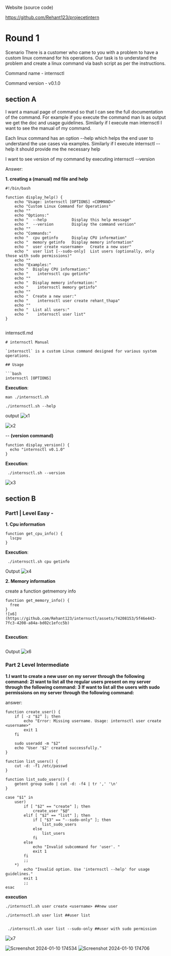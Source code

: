 Website (source code)

https://github.com/Rehant123/projecetintern



# Round 1
Scenario There is a customer who came to you with a problem to have a custom linux command for his operations. Our task is to understand the problem and create a linux command via bash script as per the instructions.

Command name - internsctl                                                                                                                                                                        



Command version - v0.1.0

## section A
I want a manual page of command so that I can see the full documentation of the command. For example if you execute the command man ls as output we get the doc and usage guidelines. Similarly if I execute man internsctl I want to see the manual of my command.

Each linux command has an option --help which helps the end user to understand the use cases via examples. Similarly if I execute internsctl --help it should provide me the necessary help

I want to see version of my command by executing internsctl --version

Answer:

 **1. creating a  (manual) md file and help**

```
#!/bin/bash

function display_help() {
    echo "Usage: internsctl [OPTIONS] <COMMAND>"
    echo "Custom Linux Command for Operations"
    echo ""
    echo "Options:"
    echo "  ‐‐help           Display this help message"
    echo "  ‐‐version        Display the command version"
    echo ""
    echo "Commands:"
    echo "  cpu getinfo      Display CPU information"
    echo "  memory getinfo   Display memory information"
    echo "  user create <username>   Create a new user"
    echo "  user list [‐‐sudo‐only]  List users (optionally, only
those with sudo permissions)"
    echo ""
    echo "Examples:"
    echo "  Display CPU information:"
    echo "    internsctl cpu getinfo"
    echo ""
    echo "  Display memory information:"
    echo "    internsctl memory getinfo"
    echo ""
    echo "  Create a new user:"
    echo "    internsctl user create rehant_thapa"
    echo ""
    echo "  List all users:"
    echo "    internsctl user list"
}


```
internsctl.md
```
# internsctl Manual

`internsctl` is a custom Linux command designed for various system operations.

## Usage

```bash
internsctl [OPTIONS]

```

**Execution**: 
```
man ./internsctl.sh

./internsctl.sh --help
```

output
![x1](https://github.com/Rehant123/internsctl/assets/74208153/1fdb5bfa-a94c-4c67-80b8-76cb98fd81fc)

![x2](https://github.com/Rehant123/internsctl/assets/74208153/fa9874ec-7246-445e-80c6-34ddfc778a4f)

-- **(version command)**
```
function display_version() {
  echo "internsctl v0.1.0"
}
```
**Execution**: 
```
 ./internsctl.sh --version
```
![x3](https://github.com/Rehant123/internsctl/assets/74208153/48eae053-9b52-455a-8df4-59ef44bc5451)

## section B

### Part1 | Level Easy -




**1. Cpu information**
```
function get_cpu_info() {
  lscpu
}
```
**Execution**: 
```
 ./internsctl.sh cpu getinfo
```

Output
![x4](https://github.com/Rehant123/internsctl/assets/74208153/04163fb8-1ec1-46a1-8906-f792deb9067f)


**2. Memory information**

create a function getmemory info
```
function get_memory_info() {
  free
}
![x6](https://github.com/Rehant123/internsctl/assets/74208153/5f46e443-7fc3-4208-a84a-bd02c1efcc5b)


```
**Execution**: 
```
 ```
Output
![x6](https://github.com/Rehant123/internsctl/assets/74208153/15b7be98-64ea-4936-8003-313afb6fddd9)

 ### Part 2 Level Intermediate

**1.I want to create a new user on my server through the following command:**
**2I want to list all the regular users present on my server through the following command:**
**3 If want to list all the users with sudo permissions on my server through the following command:**


answer:
```
function create_user() {
    if [ -z "$2" ]; then
        echo "Error: Missing username. Usage: internsctl user create <username>"
        exit 1
    fi

    sudo useradd -m "$2"
    echo "User '$2' created successfully."
}

function list_users() {
    cut -d: -f1 /etc/passwd
}

function list_sudo_users() {
    getent group sudo | cut -d: -f4 | tr ',' '\n'
}

case "$1" in
    user)
        if [ "$2" == "create" ]; then
            create_user "$@"
        elif [ "$2" == "list" ]; then
            if [ "$3" == "--sudo-only" ]; then
                list_sudo_users
            else
                list_users
            fi
        else
            echo "Invalid subcommand for 'user'. "
            exit 1
        fi
        ;;
    *)
        echo "Invalid option. Use 'internsctl --help' for usage guidelines."
        exit 1
        ;;
esac

```
**execution**

```
./internsctl.sh user create <username> ##new user

./internsctl.sh user list ##user list


 ./internsctl.sh user list --sudo-only ##user with sudo permission
```
![x7](https://github.com/Rehant123/internsctl/assets/74208153/42ac307b-9f98-413d-9e8a-5243e66055da)

![Screenshot 2024-01-10 174534](https://github.com/Rehant123/internsctl/assets/74208153/c2d94324-542f-4685-8896-3460e60867be)
![Screenshot 2024-01-10 174706](https://github.com/Rehant123/internsctl/assets/74208153/b9272adc-93ea-4c9b-a8f6-9f792f74b7d7)
